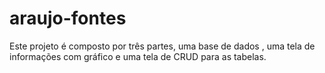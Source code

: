 # araujo-fontes
Este projeto é composto por três partes, uma base de dados , uma tela de informações com gráfico e uma tela de CRUD para as tabelas.
